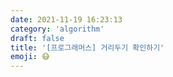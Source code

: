 ```yaml
---
date: 2021-11-19 16:23:13
category: 'algorithm'
draft: false
title: '[프로그래머스] 거리두기 확인하기'
emoji: 😷
---
```

